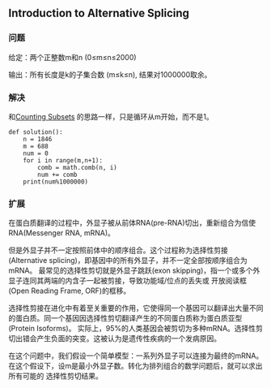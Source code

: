 ## Introduction to Alternative Splicing

### 问题

给定：两个正整数m和n (0≤m≤n≤2000)

输出：所有长度是k的子集合数 (m≤k≤n), 结果对1000000取余。

###  解决

和[Counting Subsets](https://github.com/kaiwang0112006/rosalind_solve/blob/main/code/CountingSubsets/CountingSubsets.md)
的思路一样，只是循环从m开始，而不是1。

    def solution():
        n = 1846
        m = 688
        num = 0
        for i in range(m,n+1):
            comb = math.comb(n, i)
            num += comb
        print(num%1000000)

### 扩展

在蛋白质翻译的过程中，外显子被从前体RNA(pre-RNA)切出，重新组合为信使RNA(Messenger RNA, mRNA)。

但是外显子并不一定按照前体中的顺序组合。这个过程称为选择性剪接(Alternative splicing)，即基因中的所有外显子，并不一定全部按顺序组合为mRNA。
最常见的选择性剪切就是外显子跳跃(exon skipping)，指一个或多个外显子连同其两端的内含子一起被剪接，导致功能域/位点的丢失或
开放阅读框(Open Reading Frame, ORF)的框移。

选择性剪接在进化中有着至关重要的作用，它使得同一个基因可以翻译出大量不同的蛋白质。同一个基因因选择性剪切翻译产生的不同蛋白质称为蛋白质亚型(Protein Isoforms)。
实际上，95%的人类基因会被剪切为多种mRNA。选择性剪切出错会产生负面的突变。这被认为是遗传性疾病的一个发病原因。

在这个问题中，我们假设一个简单模型：一系列外显子可以连接为最终的mRNA。在这个假设下，设m是最小外显子数。转化为排列组合的数学问题后，就可以求出所有可能的
选择性剪切结果。